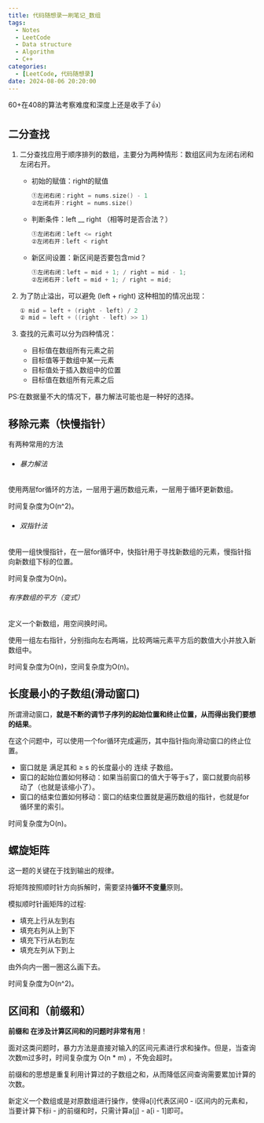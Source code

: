 ```yaml
---
title: 代码随想录一刷笔记_数组
tags: 
  - Notes
  - LeetCode
  - Data structure
  - Algorithm
  - C++
categories: 
  - [LeetCode, 代码随想录]
date: 2024-08-06 20:20:00
---
```


60+在408的算法考察难度和深度上还是收手了👍）

<!-- more -->

## 二分查找

1. 二分查找应用于顺序排列的数组，主要分为两种情形：数组区间为左闭右闭和左闭右开。

   - 初始的赋值：right的赋值

     ```c++
     ①左闭右闭：right = nums.size() - 1
     ②左闭右开：right = nums.size()
     ```

     

   - 判断条件：left __ right （相等时是否合法？）

     ```c++
     ①左闭右闭：left <= right
     ②左闭右开：left < right
     ```

     

   - 新区间设置：新区间是否要包含mid？

     ```c++
     ①左闭右闭：left = mid + 1; / right = mid - 1;
     ②左闭右开：left = mid + 1; / right = mid;
     ```

     

2. 为了防止溢出，可以避免 (left + right) 这种相加的情况出现：

   ```c++
   ① mid = left + (right - left) / 2
   ② mid = left + ((right - left) >> 1)
   ```

   

3. 查找的元素可以分为四种情况：

   - 目标值在数组所有元素之前
   - 目标值等于数组中某一元素
   - 目标值处于插入数组中的位置
   - 目标值在数组所有元素之后

PS:在数据量不大的情况下，暴力解法可能也是一种好的选择。

## 移除元素（快慢指针）

有两种常用的方法

- ###### 暴力解法

使用两层for循环的方法，一层用于遍历数组元素，一层用于循环更新数组。

时间复杂度为O(n^2)。

- ###### 双指针法

使用一组快慢指针，在一层for循环中，快指针用于寻找新数组的元素，慢指针指向新数组下标的位置。

时间复杂度为O(n)。 

###### 有序数组的平方（变式）

定义一个新数组，用空间换时间。

使用一组左右指针，分别指向左右两端，比较两端元素平方后的数值大小并放入新数组中。

时间复杂度为O(n)，空间复杂度为O(n)。

## 长度最小的子数组(滑动窗口)

所谓滑动窗口，**就是不断的调节子序列的起始位置和终止位置，从而得出我们要想的结果**。

在这个问题中，可以使用一个for循环完成遍历，其中指针指向滑动窗口的终止位置。

- 窗口就是 满足其和 ≥ s 的长度最小的 连续 子数组。
- 窗口的起始位置如何移动：如果当前窗口的值大于等于s了，窗口就要向前移动了（也就是该缩小了）。
- 窗口的结束位置如何移动：窗口的结束位置就是遍历数组的指针，也就是for循环里的索引。

时间复杂度为O(n)。

## 螺旋矩阵

这一题的关键在于找到输出的规律。

将矩阵按照顺时针方向拆解时，需要坚持**循环不变量**原则。

模拟顺时针画矩阵的过程:

- 填充上行从左到右
- 填充右列从上到下
- 填充下行从右到左
- 填充左列从下到上

由外向内一圈一圈这么画下去。

时间复杂度为O(n^2)。

## 区间和（前缀和）

**前缀和 在涉及计算区间和的问题时非常有用**！

面对这类问题时，暴力方法是直接对输入的区间元素进行求和操作。但是，当查询次数m过多时，时间复杂度为 O(n * m) ，不免会超时。

前缀和的思想是重复利用计算过的子数组之和，从而降低区间查询需要累加计算的次数。

新定义一个数组或是对原数组进行操作，使得a[i]代表区间0 - i区间内的元素和，当要计算下标i - j的前缀和时，只需计算a[j] - a[i - 1]即可。
